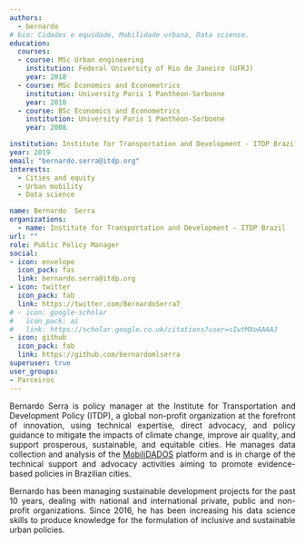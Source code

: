 ```yaml
---
authors:
  - bernardo
# bio: Cidades e equidade, Mobilidade urbana, Data science.
education:
  courses:
  - course: MSc Urban engineering
    institution: Federal University of Rio de Janeiro (UFRJ)
    year: 2018
  - course: MSc Economics and Econometrics
    institution: University Paris 1 Panthéon-Sorbonne
    year: 2010
  - course: BSc Economics and Econometrics
    institution: University Paris 1 Panthéon-Sorbonne
    year: 2008

institution: Institute for Transportation and Development - ITDP Brazil
year: 2019
email: "bernardo.serra@itdp.org"
interests:
  - Cities and equity
  - Urban mobility
  - Data science

name: Bernardo  Serra
organizations:
  - name: Institute for Transportation and Development - ITDP Brazil
url: ""
role: Public Policy Manager
social:
- icon: envelope
  icon_pack: fas
  link: bernardo.serra@itdp.org
- icon: twitter
  icon_pack: fab
  link: https://twitter.com/BernardoSerra7
# - icon: google-scholar
#   icon_pack: ai
#   link: https://scholar.google.co.uk/citations?user=sIwtMXoAAAAJ
- icon: github
  icon_pack: fab
  link: https://github.com/bernardomlserra
superuser: true
user_groups:
- Parceiros
---
```


<p align="justify"> Bernardo Serra is policy manager at the Institute for Transportation and Development Policy (ITDP), a global non-profit organization at the forefront of innovation, using technical expertise, direct advocacy, and policy guidance to mitigate the impacts of climate change, improve air quality, and support prosperous, sustainable, and equitable cities. He manages data collection and analysis of the <a href="https://mobilidados.org.br/">MobiliDADOS</a> platform and is in charge of the technical support and advocacy activities aiming to promote evidence-based policies in Brazilian cities. </p>

<p align="justify"> Bernardo has been managing sustainable development projects for the past 10 years, dealing with national and international private, public and non-profit organizations. Since 2016, he has been increasing his data science skills to produce knowledge for the formulation of inclusive and sustainable urban policies. </p>
